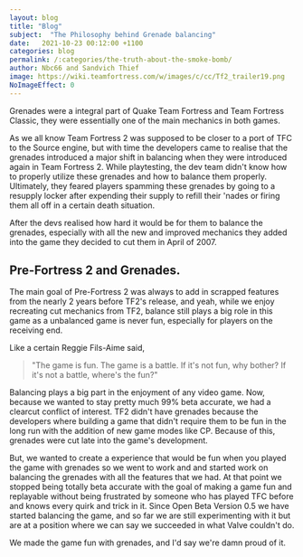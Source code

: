 ```yaml
---
layout: blog
title: "Blog"
subject:  "The Philosophy behind Grenade balancing"
date:   2021-10-23 00:12:00 +1100
categories: blog
permalink: /:categories/the-truth-about-the-smoke-bomb/ 
author: Nbc66 and Sandvich Thief
image: https://wiki.teamfortress.com/w/images/c/cc/Tf2_trailer19.png
NoImageEffect: 0
---
```

Grenades were a integral part of Quake Team Fortress and Team Fortress Classic, they were essentially one of the main mechanics in both games.

As we all know Team Fortress 2 was supposed to be closer to a port of TFC to the Source engine, but with time the developers came to realise that the grenades introduced a major shift in balancing when they were introduced again in Team Fortress 2. While playtesting, the dev team didn't know how to properly utilize these grenades and how to balance them properly. Ultimately, they feared players spamming these grenades by going to a resupply locker after expending their supply to refill their 'nades or firing them all off in a certain death situation.

After the devs realised how hard it would be for them to balance the grenades, especially with all the new and improved mechanics they added into the game they decided to cut them in April of 2007.

## Pre-Fortress 2 and Grenades.

The main goal of Pre-Fortress 2 was always to add in scrapped features from the nearly 2 years before TF2's release, and yeah, while we enjoy recreating cut mechanics from TF2, balance still plays a big role in this game as a unbalanced game is never fun, especially for players on the receiving end.

Like a certain Reggie Fils-Aime said,
> "The game is fun. The game is a battle. If it's not
> fun, why bother? If it's not a battle, where's the fun?"

Balancing plays a big part in the enjoyment of any video game. Now, because we wanted to stay pretty much 99% beta accurate, we had a clearcut conflict of interest. TF2 didn't have grenades because the developers where building a game that didn't require them to be fun in the long run with the addition of new game modes like CP. Because of this, grenades were cut late into the game's development.

But, we wanted to create a experience that would be fun when you played the game with grenades so we went to work and and started work on balancing the grenades with all the features that we had. At that point we stopped being totally beta accurate with the goal of making a game fun and replayable without being frustrated by someone who has played TFC before and knows every quirk and trick in it. Since Open Beta Version 0.5 we have started balancing the game, and so far we are still experimenting with it but are at a position where we can say we succeeded in what Valve couldn't do.

We made the game fun with grenades, and I'd say we're damn proud of it.
